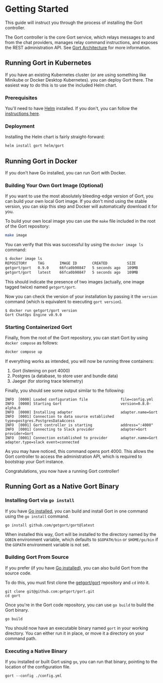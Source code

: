 # Getting Started

This guide will instruct you through the process of installing the Gort controller.

The Gort controller is the core Gort service, which relays messages to and from the chat providers, manages relay command instructions, and exposes the REST administration API. See [Gort Architecture](architecture.md) for more information.

## Running Gort in Kubernetes

If you have an existing Kubernetes cluster (or are using something like Minikube or Docker Desktop Kubernetes). you can deploy Gort there. The easiest way to do this is to use the included Helm chart.

### Prerequisites

You'll need to have [Helm](https://helm.sh/) installed. If you don't, you can follow the [instructions here](https://helm.sh/docs/intro/install/).

### Deployment

Installing the Helm chart is fairly straight-forward:

```bash
helm install gort helm/gort
```

## Running Gort in Docker

If you don't have Go installed, you can run Gort with Docker. 

### Building Your Own Gort Image (Optional)

If you want to use the most absolutely bleeding-edge version of Gort, you can build your own local Gort image. If you don't mind using the stable version, you can skip this step and Docker will automatically download it for you.

To build your own local image you can use the `make` file included in the root of the Gort repository:

```bash
make image
```

You can verify that this was successful by using the `docker image ls` command:

```bash
$ docker image ls
REPOSITORY     TAG       IMAGE ID       CREATED         SIZE
getgort/gort   0.9.0     66fca0b90847   5 seconds ago   109MB
getgort/gort   latest    66fca0b90847   5 seconds ago   109MB
```

This should indicate the presence of two images (actually, one image tagged twice) named `getgort/gort`.

Now you can check the version of your installation by passing it the `version` command (which is equivalent to executing `gort version`).

```
$ docker run getgort/gort version
Gort ChatOps Engine v0.9.0
```

### Starting Containerized Gort

Finally, from the root of the Gort repository, you can start Gort by using `docker compose` as follows:

```bash
docker compose up
```

If everything works as intended, you will now be running three containers: 

1. Gort (listening on port 4000)
2. Postgres (a database, to store user and bundle data)
3. Jaeger (for storing trace telemetry)

Finally, you should see some output similar to the following:

```
INFO  [0000] Loaded configuration file               file=config.yml
INFO  [0000] Starting Gort                           version=0.8.0-alpha.0
INFO  [0000] Installing adapter                      adapter.name=Gort
INFO  [0001] Connection to data source established   type=postgres.PostgresDataAccess
INFO  [0001] Gort controller is starting             address=":4000"
INFO  [0001] Connecting to Slack provider            adapter=Gort provider=Gort
INFO  [0001] Connection established to provider      adapter.name=Gort adapter.type=slack event=connected
```

As you may have noticed, this command opens port 4000. This allows the Gort controller to access the administration API, which is required to bootstrap your Gort instance.

Congratulations, you now have a running Gort controller!

## Running Gort as a Native Gort Binary

### Installing Gort via `go install`

If you have [Go installed](https://golang.org/doc/install), you can build and install Gort in one command using the `go install` command.

```
go install github.com/getgort/gort@latest
```

When installed this way, Gort will be installed to the directory named by the `GOBIN` environment variable, which defaults to `$GOPATH/bin` or `$HOME/go/bin` if the `GOPATH` environment variable is not set.

### Building Gort From Source

If you prefer (if you have [Go installed](https://golang.org/doc/install)), you can also build Gort from the source code.

To do this, you must first clone the [getgort/gort](https://github.com/getgort/gort) repository and `cd` into it.

```
git clone git@github.com:getgort/gort.git
cd gort
```

Once you're in the Gort code repository, you can use `go build` to build the Gort binary.

```
go build
```

You should now have an executable binary named `gort` in your working directory. You can either run it in place, or move it a directory on your command path.

### Executing a Native Binary

If you installed or built Gort using `go`, you can run that binary, pointing to the location of the configuration file.

```
gort --config ./config.yml
```

